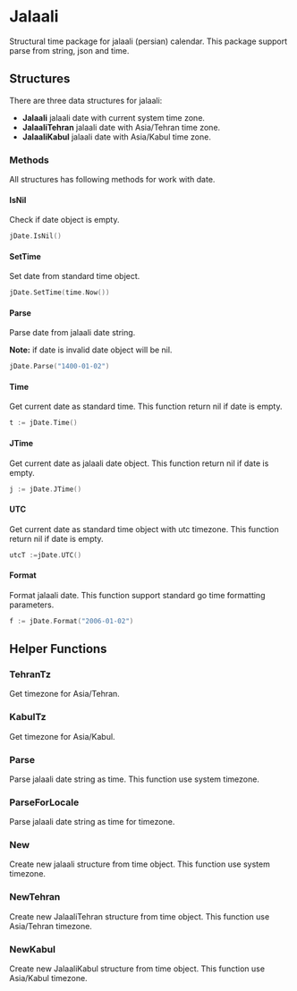 # Jalaali

Structural time package for jalaali (persian) calendar. This package support parse from string, json and time.

## Structures

There are three data structures for jalaali:

- **Jalaali** jalaali date with current system time zone.
- **JalaaliTehran** jalaali date with Asia/Tehran time zone.
- **JalaaliKabul** jalaali date with Asia/Kabul time zone.

### Methods

All structures has following methods for work with date.

#### IsNil

Check if date object is empty.

```go
jDate.IsNil()
```

#### SetTime

Set date from standard time object.

```go
jDate.SetTime(time.Now())
```

#### Parse

Parse date from jalaali date string.

**Note:** if date is invalid date object will be nil.

```go
jDate.Parse("1400-01-02")
```

#### Time

Get current date as standard time. This function return nil if date is empty.

```go
t := jDate.Time()
```

#### JTime

Get current date as jalaali date object. This function return nil if date is empty.

```go
j := jDate.JTime()
```

#### UTC

Get current date as standard time object with utc timezone. This function return nil if date is empty.

```go
utcT :=jDate.UTC()
```

#### Format

Format jalaali date. This function support standard go time formatting parameters.

```go
f := jDate.Format("2006-01-02")
```

## Helper Functions

### TehranTz

Get timezone for Asia/Tehran.

### KabulTz

Get timezone for Asia/Kabul.

### Parse

Parse jalaali date string as time. This function use system timezone.

### ParseForLocale

Parse jalaali date string as time for timezone.

### New

Create new jalaali structure from time object. This function use system timezone.

### NewTehran

Create new JalaaliTehran structure from time object. This function use Asia/Tehran timezone.

### NewKabul

Create new JalaaliKabul structure from time object. This function use Asia/Kabul timezone.
